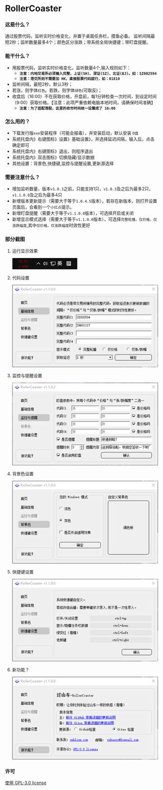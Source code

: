 # RollerCoaster

### 这是什么？

通过股票代码，监听实时价格变化，并置于桌面任务栏，摸鱼必备。 监听间隔最短2秒；监听数量最多4个；颜色区分涨跌；带系统全局快捷键；带盯盘提醒。

### 能干什么？

- 用股票代码，监听实时价格变化，监听数量4个,输入规则如下：
  - **`注意：内地交易所必须输入完整，上证(SH)、深证(SZ)、北证(BJ)。如：SZ002594`**
  - **`注意：港交所则不需要加 HK，直接股票代码就行，如：01810`**
- 监听间隔，最短2秒，默认3秒；
- 若涨，则字体`红色`。若跌，则字体`绿色`(可取反)；
- 收盘后（16:00）不在获取价格，开盘前，每1分钟检查一次时间，到设定时间（9:00）获取价格。【注意：此项严重依赖电脑本地时间，请确保时间准确】
  - **`注意：为了适配港股，这里的收市时间统一设置成了 16:00`**

### 怎么用的？

- 下载发行版`exe`安装程序（可能会报毒），并安装启动，默认安装 `D盘`
- 系统托盘内》右键图标》设置》基础设置》，并选择延迟间隔，输入后，点击确定即可
- 系统托盘内》右键图标》退出，则程序退出
- 系统托盘内》双击图标》切换隐藏/显示数据
- 其他设置：背景色,快捷键,监控与提醒设置,更新源选择

### 需要注意什么？

- 增加监听数量，版本`v1.0.3`之前，只能支持1只，`v1.0.3`及之后为最多2只，`v1.1.0.0`及之后为最多4只
- 新增版本更新提示（需要大于等于`1.0.4.5`版本），若存在新版本，则打开设置页面后，会看到一个`小红点`提示。
- 新增盯盘提醒（需要大于等于`v1.1.0.0`版本），可选择开启或关闭
- 新增显示模式选择（需要大于等于`v1.1.0.0`版本），可选择`完整轮播，仅价格，仅涨跌幅度`,其中`仅价格，仅涨跌幅度`时效性更好


### 部分截图

1. 运行显示效果

   ![01.png](./readme/01.png)

2. 代码设置

   ![02.png](./readme/02.png)

3. 监控与提醒设置

   ![06.png](./readme/06.png)

4. 背景色设置

   ![03.png](./readme/03.png)

5. 快捷键设置

   ![04.png](./readme/04.png)

6. 新功能？

   ![05.png](./readme/05.png)

### 许可

[使用 GPL-3.0 license](https://www.gnu.org/licenses/gpl-3.0.html)